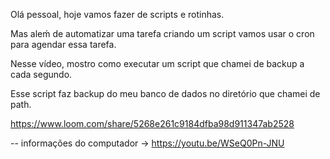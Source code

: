 Olá pessoal, hoje vamos fazer de scripts e rotinhas.

Mas aleḿ de automatizar uma tarefa criando um script vamos usar o cron para agendar essa tarefa.

Nesse vídeo, mostro como executar um script que chamei de backup a cada segundo.

Esse script faz backup do meu banco de dados no diretório que chamei de path.

https://www.loom.com/share/5268e261c9184dfba98d911347ab2528

--
informações do computador -> https://youtu.be/WSeQ0Pn-JNU

